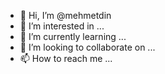 - 👋 Hi, I’m @mehmetdin
- 👀 I’m interested in ...
- 🌱 I’m currently learning ...
- 💞️ I’m looking to collaborate on ...
- 📫 How to reach me ...

<!---
mehmetdin/mehmetdin is a ✨ special ✨ repository because its `README.md` (this file) appears on your GitHub profile.
You can click the Preview link to take a look at your changes.
--->
